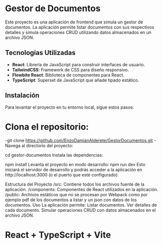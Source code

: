 # Gestor de Documentos

Este proyecto es una aplicación de frontend que simula un gestor de documentos. La aplicación permite listar documentos con sus respectivos detalles y simula operaciones CRUD utilizando datos almacenados en un archivo JSON.

## Tecnologías Utilizadas

- **React**: Librería de JavaScript para construir interfaces de usuario.
- **TailwindCSS**: Framework de CSS para diseño responsivo.
- **Flowbite React**: Biblioteca de componentes para React.
- **TypeScript**: Superset de JavaScript que añade tipado estático.

## Instalación
Para levantar el proyecto en tu entorno local, sigue estos pasos:

# Clona el repositorio:
-git clone https://github.com/EnzoDamianAlderete/GestorDocumentos.git
-Navega al directorio del proyecto:

cd gestor-documentos
Instala las dependencias:

npm install
Levanta el proyecto en modo desarrollo:
npm run dev
Esto iniciará el servidor de desarrollo y podrás acceder a la aplicación en http://localhost:3000 (o el puerto que esté configurado).

Estructura del Proyecto
/src: Contiene todos los archivos fuente de la aplicación.
/components: Componentes de React utilizados en la aplicación.
/public: Archivos estáticos que no se procesan por Webpack como por ejemplo pdf de los documentos a listar y un json con datos de los documentos.
Uso
La aplicación permite:
Listar documentos.
Ver detalles de cada documento.
Simular operaciones CRUD con datos almacenados en el archivo JSON.

# React + TypeScript + Vite
